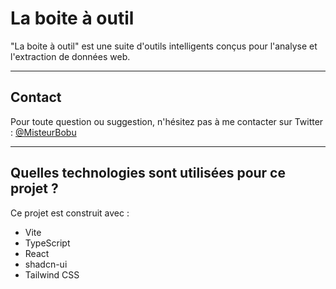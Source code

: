 # La boite à outil

"La boite à outil" est une suite d'outils intelligents conçus pour l'analyse et l'extraction de données web. 

---

## Contact

Pour toute question ou suggestion, n'hésitez pas à me contacter sur Twitter : [@MisteurBobu](https://x.com/MisteurBobu)

---

## Quelles technologies sont utilisées pour ce projet ?

Ce projet est construit avec :

- Vite
- TypeScript
- React
- shadcn-ui
- Tailwind CSS
